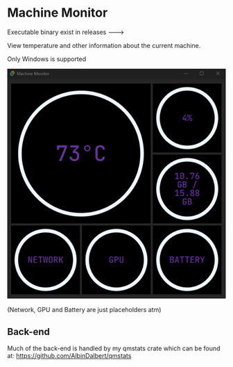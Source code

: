 # Machine Monitor

Executable binary exist in releases --->

View temperature and other information about the current machine.

Only Windows is supported

![image](app.png)

(Network, GPU and Battery are just placeholders atm)

## Back-end
Much of the back-end is handled by my qmstats crate which can be found at: https://github.com/AlbinDalbert/qmstats

